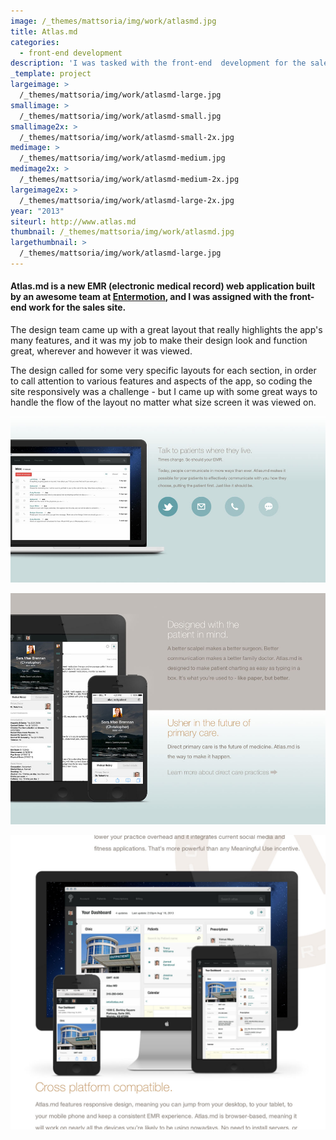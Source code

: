 ```yaml
---
image: /_themes/mattsoria/img/work/atlasmd.jpg
title: Atlas.md
categories:
  - front-end development
description: 'I was tasked with the front-end  development for the sales site of Atlas.md, a  new EMR web app. I built out the site  responsively, and addressed the many  challenges of great-looking, accessible  images.'
_template: project
largeimage: >
  /_themes/mattsoria/img/work/atlasmd-large.jpg
smallimage: >
  /_themes/mattsoria/img/work/atlasmd-small.jpg
smallimage2x: >
  /_themes/mattsoria/img/work/atlasmd-small-2x.jpg
medimage: >
  /_themes/mattsoria/img/work/atlasmd-medium.jpg
medimage2x: >
  /_themes/mattsoria/img/work/atlasmd-medium-2x.jpg
largeimage2x: >
  /_themes/mattsoria/img/work/atlasmd-large-2x.jpg
year: "2013"
siteurl: http://www.atlas.md
thumbnail: /_themes/mattsoria/img/work/atlasmd.jpg
largethumbnail: >
  /_themes/mattsoria/img/work/atlasmd-large.jpg
---
```

<h4>Atlas.md is a new EMR (electronic medical record) web application built by an awesome team at <a href="http://www.entermotion.com">Entermotion</a>, and I was assigned with the front-end work for the sales site.</h4>
<p>
	      The design team came up with a great layout that really highlights the app's many features, and  it was my job to make their design look and function great, wherever and however it was viewed.
</p>
<p>
	      The design called for some very specific layouts for each section, in order to call attention to various features and aspects of the app, so coding the site responsively was a challenge - but I came up with some great ways to handle the flow of the layout no matter what size screen it was viewed on.
</p>
<p>
	<img src="/_themes/mattsoria/img/work/atlasmd-screenshot2.jpg" alt="">
</p>
<p>
	<img src="/_themes/mattsoria/img/work/atlasmd-screenshot1.jpg" alt="">
</p>
<p>
	<img src="/_themes/mattsoria/img/work/atlasmd-screenshot3.jpg" alt="">
</p>